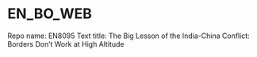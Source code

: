 # EN_BO_WEB
Repo name: EN8095
Text title: The Big Lesson of the India-China Conflict: Borders Don’t Work at High Altitude